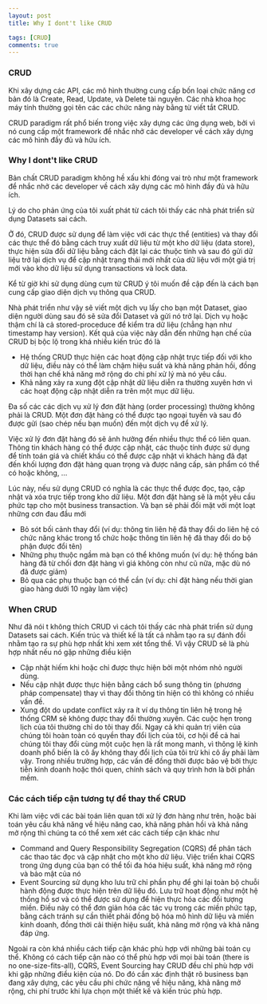 ```yaml
---
layout: post
title: Why I dont't like CRUD

tags: [CRUD]
comments: true
---
```

### CRUD
Khi xây dựng các API, các mô hình thường cung cấp bốn loại chức năng cơ bản đó là Create, Read, Update, và Delete tài nguyên. Các nhà khoa học máy tính thường gọi tên các các chức năng này bằng từ viết tắt CRUD.

CRUD paradigm rất phổ biến trong việc xây dựng các ứng dụng web, bởi vì nó cung cấp một framework để nhắc nhở các developer về cách xây dựng các mô hình đầy đủ và hữu ích.

### Why I dont't like CRUD
Bản chất CRUD paradigm không hề xấu khi đóng vai trò như một framework để nhắc nhở các developer về cách xây dựng các mô hình đầy đủ và hữu ích.

Lý do cho phản ứng của tôi xuất phát từ cách tôi thấy các nhà phát triển sử dụng Datasets sai cách.

Ở đó, CRUD được sử dụng để làm việc với các thực thể (entities) và thay đổi các thực thể đó bằng cách truy xuất dữ liệu từ một kho dữ liệu (data store), thực hiện sửa đổi dữ liệu bằng cách đặt lại các thuộc tính và sau đó gửi dữ liệu trở lại dịch vụ để cập nhật trạng thái mới nhất của dữ liệu với một giá trị mới vào kho dữ liệu sử dụng transactions và lock data.

Kể từ giờ khi sử dụng dùng cụm từ CRUD ý tôi muốn đề cập đến là cách bạn cung cấp giao diện dịch vụ thông qua CRUD.

Nhà phát triển như vậy sẽ viết một dịch vụ lấy cho bạn một Dataset, giao diện người dùng sau đó sẽ sửa đổi Dataset và gửi nó trở lại. Dịch vụ hoặc thậm chí là cả stored-proceduce để kiểm tra dữ liệu (chẳng hạn như timestamp hay version). Kết quả của việc này dẫn đến những hạn chế của CRUD bị bộc lộ trong khá nhiều kiến trúc đó là
* Hệ thống CRUD thực hiện các hoạt động cập nhật trực tiếp đối với kho dữ liệu, điều này có thể làm chậm hiệu suất và khả năng phản hồi, đồng thời hạn chế khả năng mở rộng do chi phí xử lý mà nó yêu cầu.
* Khả năng xảy ra xung đột cập nhật dữ liệu diễn ra thường xuyên hơn vì các hoạt động cập nhật diễn ra trên một mục dữ liệu.

Đa số các các dịch vụ xử lý đơn đặt hàng (order processing) thường không phải là CRUD. Một đơn đặt hàng có thể được tạo ngoại tuyến và sau đó được gửi (sao chép nếu bạn muốn) đến một dịch vụ để xử lý. 

Việc xử lý đơn đặt hàng đó sẽ ảnh hưởng đến nhiều thực thể có liên quan. Thông tin khách hàng có thể được cập nhật, các thuộc tính được sử dụng để tính toán giá và chiết khấu có thể được cập nhật vì khách hàng đã đạt đến khối lượng đơn đặt hàng quan trọng và được nâng cấp, sản phẩm có thể có hoặc không, ...

Lúc này, nếu sử dụng CRUD có nghĩa là các thực thể được đọc, tạo, cập nhật và xóa trực tiếp trong kho dữ liệu. Một đơn đặt hàng sẽ là một yêu cầu phức tạp cho một business transaction. Và bạn sẽ phải đối mặt với một loạt những cơn đau đầu mới

* Bỏ sót bối cảnh thay đổi (ví dụ: thông tin liên hệ đã thay đổi do liên hệ có chức năng khác trong tổ chức hoặc thông tin liên hệ đã thay đổi do bộ phận được đổi tên)
* Những phụ thuộc ngầm mà bạn có thể không muốn (ví dụ: hệ thống bán hàng đã từ chối đơn đặt hàng vì giá không còn như cũ nữa, mặc dù nó đã được giảm)
* Bỏ qua các phụ thuộc bạn có thể cần (ví dụ: chỉ đặt hàng nếu thời gian giao hàng dưới 10 ngày làm việc)

### When CRUD
Như đã nói t không thích CRUD vì cách tôi thấy các nhà phát triển sử dụng Datasets sai cách. Kiến trúc và thiết kế là tất cả nhằm tạo ra sự đánh đổi nhằm tạo ra sự phù hợp nhất khi xem xét tổng thể. Vì vậy CRUD sẽ là phù hợp nhất nếu nó gặp những điều kiện

* Cập nhật hiếm khi hoặc chỉ được thực hiện bởi một nhóm nhỏ người dùng.
* Nếu cập nhật được thực hiện bằng cách bổ sung thông tin (phương pháp compensate) thay vì thay đổi thông tin hiện có thì không có nhiều vấn đề. 
* Xung đột do update conflict xảy ra ít ví dụ thông tin liên hệ trong hệ thống CRM sẽ không được thay đổi thường xuyên. Các cuộc hẹn trong lịch của tôi thường chỉ do tôi thay đổi. Ngay cả khi quản trị viên của chúng tôi hoàn toàn có quyền thay đổi lịch của tôi, cơ hội để cả hai chúng tôi thay đổi cùng một cuộc hẹn là rất mong manh, vì thông lệ kinh doanh phổ biến là cô ấy không thay đổi lịch của tôi trừ khi cô ấy phải làm vậy. Trong nhiều trường hợp, các vấn đề đồng thời được bảo vệ bởi thực tiễn kinh doanh hoặc thói quen, chính sách và quy trình hơn là bởi phần mềm.

### Các cách tiếp cận tương tự để thay thế CRUD
Khi làm việc với các bài toán liên quan tới xử lý đơn hàng như trên, hoặc bài toán yêu cầu khả năng về hiệu năng cao, khả năng phản hồi và khả năng mở rộng thì chúng ta có thể xem xét các cách tiếp cận khác như

* Command and Query Responsibility Segregation (CQRS) để phân tách các thao tác đọc và cập nhật cho một kho dữ liệu. Việc triển khai CQRS trong ứng dụng của bạn có thể tối đa hóa hiệu suất, khả năng mở rộng và bảo mật của nó
* Event Sourcing sử dụng kho lưu trữ chỉ phần phụ để ghi lại toàn bộ chuỗi hành động được thực hiện trên dữ liệu đó. Lưu trữ hoạt động như một hệ thống hồ sơ và có thể được sử dụng để hiện thực hóa các đối tượng miền. Điều này có thể đơn giản hóa các tác vụ trong các miền phức tạp, bằng cách tránh sự cần thiết phải đồng bộ hóa mô hình dữ liệu và miền kinh doanh, đồng thời cải thiện hiệu suất, khả năng mở rộng và khả năng đáp ứng.

Ngoài ra còn khá nhiều cách tiếp cận khác phù hợp với những bài toán cụ thể. Không có cách tiếp cận nào có thể phù hợp với mọi bài toán (there is no one-size-fits-all), CQRS, Event Sourcing hay CRUD đều chỉ phù hợp với khi gặp những điều kiện của nó. Do đó cần xác định thật rõ business bạn đang xây dựng, các yêu cầu phi chức năng về hiệu năng, khả năng mở rộng, chi phí trước khi lựa chọn một thiết kế và kiến trúc phù hợp.



